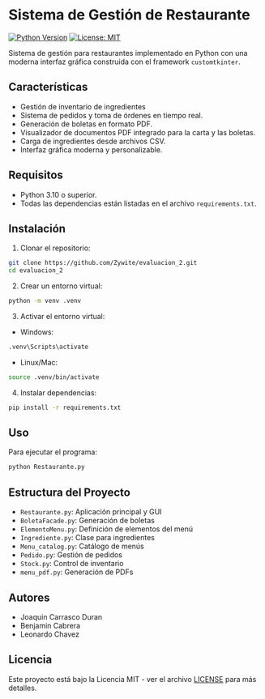 # Sistema de Gestión de Restaurante

[![Python Version](https://img.shields.io/badge/python-3.10%2B-blue.svg)](https://python.org)
[![License: MIT](https://img.shields.io/badge/License-MIT-yellow.svg)](https://opensource.org/licenses/MIT)

Sistema de gestión para restaurantes implementado en Python con una moderna interfaz gráfica construida con el framework `customtkinter`.

## Características

- Gestión de inventario de ingredientes
- Sistema de pedidos y toma de órdenes en tiempo real.
- Generación de boletas en formato PDF.
- Visualizador de documentos PDF integrado para la carta y las boletas.
- Carga de ingredientes desde archivos CSV.
- Interfaz gráfica moderna y personalizable.

## Requisitos

- Python 3.10 o superior.
- Todas las dependencias están listadas en el archivo `requirements.txt`.

## Instalación

1. Clonar el repositorio:
```bash
git clone https://github.com/Zywite/evaluacion_2.git
cd evaluacion_2
```

2. Crear un entorno virtual:
```bash
python -m venv .venv
```

3. Activar el entorno virtual:
- Windows:
```bash
.venv\Scripts\activate
```
- Linux/Mac:
```bash
source .venv/bin/activate
```

4. Instalar dependencias:
```bash
pip install -r requirements.txt
```

## Uso

Para ejecutar el programa:
```bash
python Restaurante.py
```

## Estructura del Proyecto

- `Restaurante.py`: Aplicación principal y GUI
- `BoletaFacade.py`: Generación de boletas
- `ElementoMenu.py`: Definición de elementos del menú
- `Ingrediente.py`: Clase para ingredientes
- `Menu_catalog.py`: Catálogo de menús
- `Pedido.py`: Gestión de pedidos
- `Stock.py`: Control de inventario
- `menu_pdf.py`: Generación de PDFs

## Autores

- Joaquin Carrasco Duran
- Benjamin Cabrera
- Leonardo Chavez

## Licencia

Este proyecto está bajo la Licencia MIT - ver el archivo [LICENSE](LICENSE) para más detalles.
